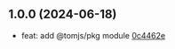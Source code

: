 ## 1.0.0 (2024-06-18)

- feat: add @tomjs/pkg module [0c4462e](https://github.com/tomjs/utils/commit/0c4462e)
